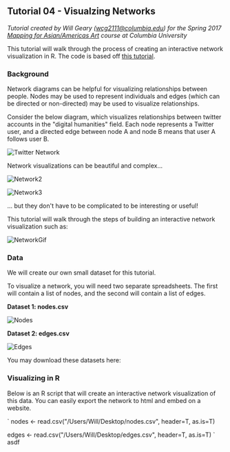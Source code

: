 ## Tutorial 04 - Visualzing Networks

*Tutorial created by Will Geary (wcg2111@columbia.edu) for the Spring 2017 [Mapping for Asian/Americas Art](https://github.com/willgeary/MappingAsianAmericasArt) course at Columbia University*

This tutorial will walk through the process of creating an interactive network visualization in R. The code is based off [this tutorial](http://kateto.net/network-visualization).


### Background

Network diagrams can be helpful for visualizing relationships between people. Nodes may be used to represent individuals and edges (which can be directed or non-directed) may be used to visualize relationships.

Consider the below diagram, which visualizes relationships between twitter accounts in the "digital humanities" field. Each node represents a Twitter user, and a directed edge between node A and node B means that user A follows user B.

![Twitter Network](http://www.martingrandjean.ch/wp-content/uploads/2014/09/DigitalHumanitiesTwitterNetwork2.png)

Network visualizations can be beautiful and complex... 

![Network2](http://i.imgur.com/r7K3Ft6.png)


![Network3](http://i.imgur.com/ikPaOSt.jpg)

... but they don't have to be complicated to be interesting or useful!

This tutorial will walk through the steps of building an interactive network visualization such as:

![NetworkGif](http://i.imgur.com/jmfIK2v.gif)

### Data

We will create our own small dataset for this tutorial.

To visualize a network, you will need two separate spreadsheets. The first will contain a list of nodes, and the second will contain a list of edges.

**Dataset 1: nodes.csv**

![Nodes](http://i.imgur.com/58bjnGy.png)

**Dataset 2: edges.csv**

![Edges](http://i.imgur.com/NuoxbDT.png)

You may download these datasets here:

### Visualizing in R

Below is an R script that will create an interactive network visualization of this data. You can easily export the network to html and embed on a website.

`
nodes <- read.csv("/Users/Will/Desktop/nodes.csv",
                  header=T, as.is=T)

edges <- read.csv("/Users/Will/Desktop/edges.csv",
                  header=T, as.is=T)
`
asdf
